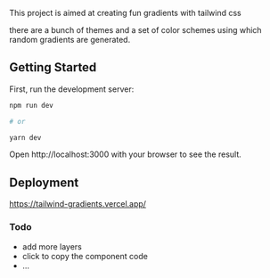 This project is aimed at creating fun gradients with tailwind css

there are a bunch of themes and a set of color schemes using which random gradients are generated.

## Getting Started

First, run the development server:

```bash
npm run dev

# or

yarn dev
```

Open http://localhost:3000 with your browser to see the result.

## Deployment

https://tailwind-gradients.vercel.app/

### Todo

- add more layers
- click to copy the component code
- ...
